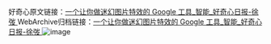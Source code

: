 好奇心原文链接：[一个让你做迷幻图片特效的 Google 工具_智能_好奇心日报-徐弢 ](https://www.qdaily.com/articles/11701.html)
WebArchive归档链接：[一个让你做迷幻图片特效的 Google 工具_智能_好奇心日报-徐弢 ](http://web.archive.org/web/20190623170939/https://www.qdaily.com/articles/11701.html)
![image](http://ww3.sinaimg.cn/large/007d5XDply1g3wahnb73cj30u03hy1kx)
